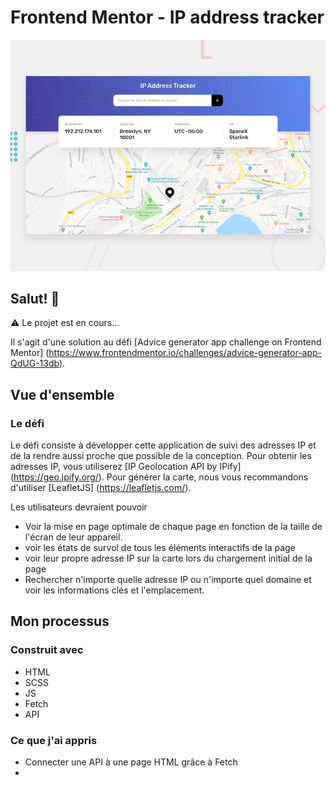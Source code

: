 # Frontend Mentor - IP address tracker

![Design preview for the IP address tracker coding challenge](./design/desktop-preview.jpg)

## Salut! 👋

⚠️ Le projet est en cours...

Il s'agit d'une solution au défi [Advice generator app challenge on Frontend Mentor] (https://www.frontendmentor.io/challenges/advice-generator-app-QdUG-13db).

## Vue d'ensemble

### Le défi

Le défi consiste à développer cette application de suivi des adresses IP et de la rendre aussi proche que possible de la conception. Pour obtenir les adresses IP, vous utiliserez [IP Geolocation API by IPify] (https://geo.ipify.org/). Pour générer la carte, nous vous recommandons d'utiliser [LeafletJS] (https://leafletjs.com/).

Les utilisateurs devraient pouvoir

- Voir la mise en page optimale de chaque page en fonction de la taille de l'écran de leur appareil.
- voir les états de survol de tous les éléments interactifs de la page
- voir leur propre adresse IP sur la carte lors du chargement initial de la page
- Rechercher n'importe quelle adresse IP ou n'importe quel domaine et voir les informations clés et l'emplacement.

## Mon processus

### Construit avec

- HTML
- SCSS
- JS
- Fetch
- API

### Ce que j'ai appris

- Connecter une API à une page HTML grâce à Fetch
- 